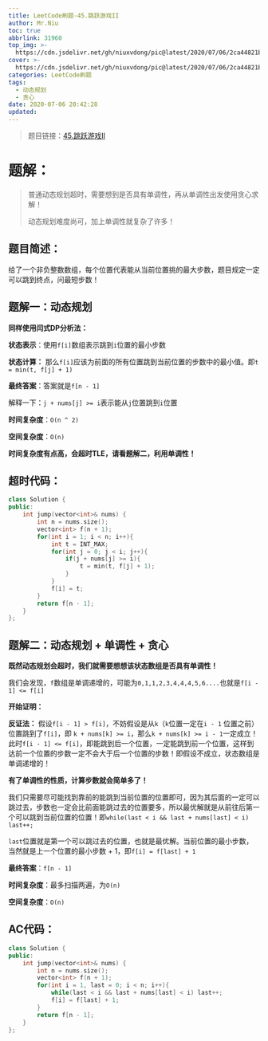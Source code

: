 ```yaml
---
title: LeetCode刷题-45.跳跃游戏II
author: Mr.Niu
toc: true
abbrlink: 31960
top_img: >-
  https://cdn.jsdelivr.net/gh/niuxvdong/pic@latest/2020/07/06/2ca44821b1788ccffa563bcdbb8b9e48.png
cover: >-
  https://cdn.jsdelivr.net/gh/niuxvdong/pic@latest/2020/07/06/2ca44821b1788ccffa563bcdbb8b9e48.png
categories: LeetCode刷题
tags:
  - 动态规划
  - 贪心
date: 2020-07-06 20:42:28
updated:
---
```


















> 题目链接：[45.跳跃游戏II]( https://leetcode-cn.com/problems/jump-game-ii/)



# 题解：



> 普通动态规划超时，需要想到是否具有单调性，再从单调性出发使用贪心求解！
>
> 动态规划难度尚可，加上单调性就复杂了许多！



## 题目简述：

给了一个非负整数数组，每个位置代表能从当前位置挑的最大步数，题目规定一定可以跳到终点，问最短步数！

## 题解一：动态规划



**同样使用闫式DP分析法：**

**状态表示**：使用`f[i]`数组表示跳到`i`位置的最小步数

**状态计算：** 那么`f[i]`应该为前面的所有位置跳到当前位置的步数中的最小值。即`t = min(t, f[j] + 1)`

**最终答案**：答案就是`f[n - 1]`



解释一下：`j + nums[j] >= i`表示能从`j`位置跳到`i`位置



**时间复杂度**：`O(n ^ 2)`

**空间复杂度**：`O(n)`



**时间复杂度有点高，会超时TLE，请看题解二，利用单调性！**

## 超时代码：





```c++
class Solution {
public:
    int jump(vector<int>& nums) {
        int n = nums.size();
        vector<int> f(n + 1);
        for(int i = 1; i < n; i++){
            int t = INT_MAX;
            for(int j = 0; j < i; j++){
                if(j + nums[j] >= i){
                    t = min(t, f[j] + 1);
                }
            }
            f[i] = t;
        }
        return f[n - 1];
    }
};
```



## 题解二：动态规划 + 单调性 + 贪心



**既然动态规划会超时，我们就需要想想该状态数组是否具有单调性！**

我们会发现，`f`数组是单调递增的，可能为`0,1,1,2,3,4,4,4,5,6....`也就是`f[i - 1] <= f[i]`

**开始证明：**

**反证法：** 假设`f[i - 1] > f[i]`，不妨假设是从`k`（`k`位置一定在`i - 1` 位置之前）位置跳到了`f[i]`，即 `k + nums[k] >= i`，那么`k + nums[k] >= i - 1`一定成立！此时`f[i - 1] <= f[i]`，即能跳到后一个位置，一定能跳到前一个位置，这样到达前一个位置的步数一定不会大于后一个位置的步数！即假设不成立，状态数组是单调递增的！



**有了单调性的性质，计算步数就会简单多了！**



我们只需要尽可能找到靠前的能跳到当前位置的位置即可，因为其后面的一定可以跳过去，步数也一定会比前面能跳过去的位置要多，所以最优解就是从前往后第一个可以跳到当前位置的位置！即`while(last < i && last + nums[last] < i) last++;`

`last`位置就是第一个可以跳过去的位置，也就是最优解。当前位置的最小步数，当然就是上一个位置的最小步数 + 1，即`f[i] = f[last] + 1 `

**最终答案**：`f[n - 1]`



**时间复杂度**：最多扫描两遍，为`O(n)`

**空间复杂度**：`O(n)`

## AC代码：



```c++
class Solution {
public:
    int jump(vector<int>& nums) {
        int n = nums.size();
        vector<int> f(n + 1);
        for(int i = 1, last = 0; i < n; i++){
            while(last < i && last + nums[last] < i) last++;
            f[i] = f[last] + 1; 
        }
        return f[n - 1];
    }
};
```



